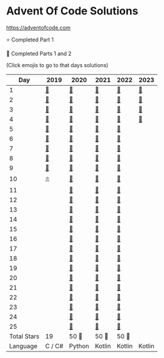 # Advent Of Code Solutions

<https://adventofcode.com>

:star: Completed Part 1

:star2: Completed Parts 1 and 2

(Click emojis to go to that days solutions)

| Day         | 2019                  | 2020                  | 2021                                          | 2022                                          | 2023 |
| ----------- | --------------------- | --------------------- | --------------------------------------------- | --------------------------------------------- | ---- |
| 1           | [:star2:](2019/Day01) | [:star2:](2020/Day01) | [:star2:](2021/src/main/kotlin/days/Day01.kt) | [:star2:](2022/src/main/kotlin/days/Day01.kt) | [:star2:](2023/src/main/kotlin/days/Day01.kt) |
| 2           | [:star2:](2019/Day02) | [:star2:](2020/Day02) | [:star2:](2021/src/main/kotlin/days/Day02.kt) | [:star2:](2022/src/main/kotlin/days/Day02.kt) | [:star2:](2023/src/main/kotlin/days/Day02.kt) |
| 3           | [:star2:](2019/Day03) | [:star2:](2020/Day03) | [:star2:](2021/src/main/kotlin/days/Day03.kt) | [:star2:](2022/src/main/kotlin/days/Day03.kt) | [:star2:](2023/src/main/kotlin/days/Day03.kt) |
| 4           | [:star2:](2019/Day04) | [:star2:](2020/Day04) | [:star2:](2021/src/main/kotlin/days/Day04.kt) | [:star2:](2022/src/main/kotlin/days/Day04.kt) | [:star2:](2023/src/main/kotlin/days/Day04.kt) |
| 5           | [:star2:](2019/Day05) | [:star2:](2020/Day05) | [:star2:](2021/src/main/kotlin/days/Day05.kt) | [:star2:](2022/src/main/kotlin/days/Day05.kt) | |
| 6           | [:star2:](2019/Day06) | [:star2:](2020/Day06) | [:star2:](2021/src/main/kotlin/days/Day06.kt) | [:star2:](2022/src/main/kotlin/days/Day06.kt) | |
| 7           | [:star2:](2019/Day07) | [:star2:](2020/Day07) | [:star2:](2021/src/main/kotlin/days/Day07.kt) | [:star2:](2022/src/main/kotlin/days/Day07.kt) | |
| 8           | [:star2:](2019/Day08) | [:star2:](2020/Day08) | [:star2:](2021/src/main/kotlin/days/Day08.kt) | [:star2:](2022/src/main/kotlin/days/Day08.kt) | |
| 9           | [:star2:](2019/Day09) | [:star2:](2020/Day09) | [:star2:](2021/src/main/kotlin/days/Day09.kt) | [:star2:](2022/src/main/kotlin/days/Day09.kt) | |
| 10          | [:star:](2020/Day10)  | [:star2:](2020/Day10) | [:star2:](2021/src/main/kotlin/days/Day10.kt) | [:star2:](2022/src/main/kotlin/days/Day10.kt) | |
| 11          |                       | [:star2:](2020/Day11) | [:star2:](2021/src/main/kotlin/days/Day11.kt) | [:star2:](2022/src/main/kotlin/days/Day11.kt) | |
| 12          |                       | [:star2:](2020/Day12) | [:star2:](2021/src/main/kotlin/days/Day12.kt) | [:star2:](2022/src/main/kotlin/days/Day12.kt) | |
| 13          |                       | [:star2:](2020/Day13) | [:star2:](2021/src/main/kotlin/days/Day13.kt) | [:star2:](2022/src/main/kotlin/days/Day13.kt) | |
| 14          |                       | [:star2:](2020/Day14) | [:star2:](2021/src/main/kotlin/days/Day14.kt) | [:star2:](2022/src/main/kotlin/days/Day14.kt) | |
| 15          |                       | [:star2:](2020/Day15) | [:star2:](2021/src/main/kotlin/days/Day15.kt) | [:star2:](2022/src/main/kotlin/days/Day15.kt) | |
| 16          |                       | [:star2:](2020/Day16) | [:star2:](2021/src/main/kotlin/days/Day16.kt) | [:star2:](2022/src/main/kotlin/days/Day16.kt) | |
| 17          |                       | [:star2:](2020/Day17) | [:star2:](2021/src/main/kotlin/days/Day17.kt) | [:star2:](2022/src/main/kotlin/days/Day17.kt) | |
| 18          |                       | [:star2:](2020/Day18) | [:star2:](2021/src/main/kotlin/days/Day18.kt) | [:star2:](2022/src/main/kotlin/days/Day18.kt) | |
| 19          |                       | [:star2:](2020/Day19) | [:star2:](2021/src/main/kotlin/days/Day19.kt) | [:star2:](2022/src/main/kotlin/days/Day19.kt) | |
| 20          |                       | [:star2:](2020/Day20) | [:star2:](2021/src/main/kotlin/days/Day20.kt) | [:star2:](2022/src/main/kotlin/days/Day20.kt) | |
| 21          |                       | [:star2:](2020/Day21) | [:star2:](2021/src/main/kotlin/days/Day21.kt) | [:star2:](2022/src/main/kotlin/days/Day21.kt) | |
| 22          |                       | [:star2:](2020/Day22) | [:star2:](2021/src/main/kotlin/days/Day22.kt) | [:star2:](2022/src/main/kotlin/days/Day22.kt) | |
| 23          |                       | [:star2:](2020/Day23) | [:star2:](2021/src/main/kotlin/days/Day23.kt) | [:star2:](2022/src/main/kotlin/days/Day23.kt) | |
| 24          |                       | [:star2:](2020/Day24) | [:star2:](2021/src/main/kotlin/days/Day24.kt) | [:star2:](2022/src/main/kotlin/days/Day24.kt) | |
| 25          |                       | [:star2:](2020/Day25) | [:star2:](2021/src/main/kotlin/days/Day25.kt) | [:star2:](2022/src/main/kotlin/days/Day25.kt) | |
| Total Stars | 19                    | 50 :tada:             | 50 :tada:                                     | 50 :tada:                                     | |
| Language    | C / C#                | Python                | Kotlin                                        | Kotlin                                        | Kotlin |

